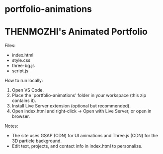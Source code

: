 # portfolio-animations
THENMOZHI's Animated Portfolio
===============================

Files:
- index.html
- style.css
- three-bg.js
- script.js

How to run locally:
1. Open VS Code.
2. Place the 'portfolio-animations' folder in your workspace (this zip contains it).
3. Install Live Server extension (optional but recommended).
4. Open index.html and right-click -> Open with Live Server, or open in browser.

Notes:
- The site uses GSAP (CDN) for UI animations and Three.js (CDN) for the 3D particle background.
- Edit text, projects, and contact info in index.html to personalize.
